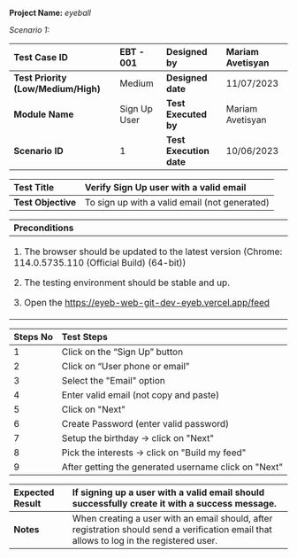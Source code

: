 ﻿**Project Name:** *eyeball*

*Scenario 1:*

|**Test Case ID**|EBT - 001|**Designed by**|Mariam Avetisyan|
| :- | :- | :- | :- |
|**Test Priority (Low/Medium/High)**|Medium|**Designed date**|11/07/2023|
|**Module Name**|Sign Up User|**Test Executed by**|Mariam Avetisyan|
|**Scenario ID**|1|**Test Execution date**|10/06/2023|


|**Test Title**|Verify Sign Up user with a valid email|
| :- | :- |
|**Test Objective**|To sign up with a valid email (not generated)|


|**Preconditions**|
| :- |
|<p>1. The browser should be updated to the latest version (Chrome: 114.0.5735.110 (Official Build) (64-bit))</p><p>2. The testing environment should be stable and up.</p><p>3. Open the <https://eyeb-web-git-dev-eyeb.vercel.app/feed></p>|


|**Steps No**|**Test Steps**|
| :- | :- |
|1|Click on the “Sign Up” button|
|2|Click on “User phone or email”|
|3|Select the "Email" option|
|4|Enter valid email (not copy and paste)|
|5|Click on "Next"|
|6|Create Password (enter valid password)|
|7|Setup the birthday -> click on "Next"|
|8|Pick the interests -> click on "Build my feed"|
|9|After getting the generated username click on "Next"|


|**Expected Result**|If signing up a user with a valid email should successfully create it with a success message.|
| :- | :- |
|**Notes**|When creating a user with an email should, after registration should send a verification email that allows to log in the registered user.|

